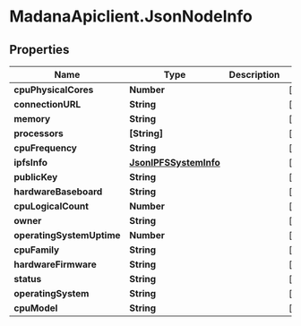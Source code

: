 # MadanaApiclient.JsonNodeInfo

## Properties

Name | Type | Description | Notes
------------ | ------------- | ------------- | -------------
**cpuPhysicalCores** | **Number** |  | [optional] 
**connectionURL** | **String** |  | [optional] 
**memory** | **String** |  | [optional] 
**processors** | **[String]** |  | [optional] 
**cpuFrequency** | **String** |  | [optional] 
**ipfsInfo** | [**JsonIPFSSystemInfo**](JsonIPFSSystemInfo.md) |  | [optional] 
**publicKey** | **String** |  | [optional] 
**hardwareBaseboard** | **String** |  | [optional] 
**cpuLogicalCount** | **Number** |  | [optional] 
**owner** | **String** |  | [optional] 
**operatingSystemUptime** | **Number** |  | [optional] 
**cpuFamily** | **String** |  | [optional] 
**hardwareFirmware** | **String** |  | [optional] 
**status** | **String** |  | [optional] 
**operatingSystem** | **String** |  | [optional] 
**cpuModel** | **String** |  | [optional] 


